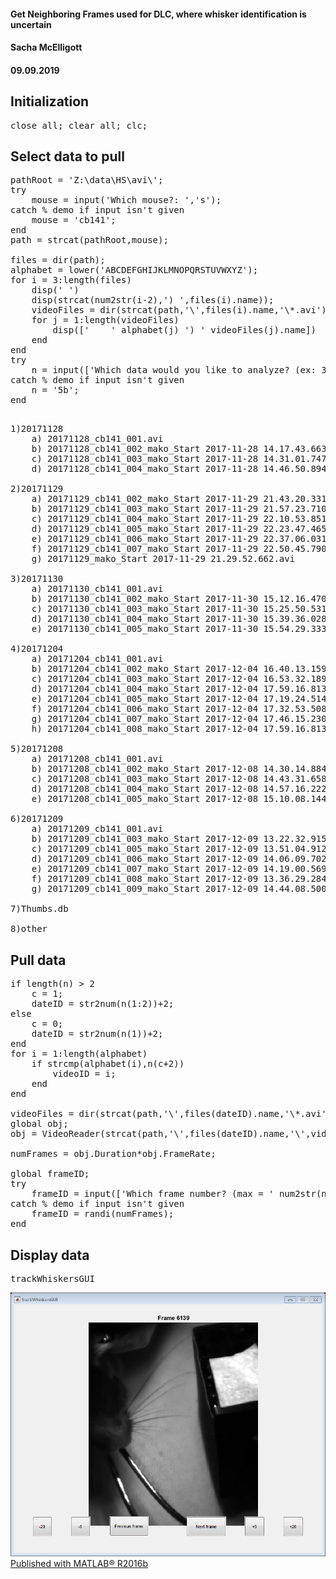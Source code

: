 <div class="content">

#### Get Neighboring Frames used for DLC, where whisker identification is uncertain 
#### Sacha McElligott 
#### 09.09.2019 

## Initialization

<pre class="codeinput">close <span class="string">all</span>; clear <span class="string">all</span>; clc;
</pre>

## Select data to pull

<pre class="codeinput">pathRoot = <span class="string">'Z:\data\HS\avi\'</span>;
<span class="keyword">try</span>
    mouse = input(<span class="string">'Which mouse?: '</span>,<span class="string">'s'</span>);
<span class="keyword">catch</span> <span class="comment">% demo if input isn't given</span>
    mouse = <span class="string">'cb141'</span>;
<span class="keyword">end</span>
path = strcat(pathRoot,mouse);

files = dir(path);
alphabet = lower(<span class="string">'ABCDEFGHIJKLMNOPQRSTUVWXYZ'</span>);
<span class="keyword">for</span> i = 3:length(files)
    disp(<span class="string">' '</span>)
    disp(strcat(num2str(i-2),<span class="string">') '</span>,files(i).name));
    videoFiles = dir(strcat(path,<span class="string">'\'</span>,files(i).name,<span class="string">'\*.avi'</span>));
    <span class="keyword">for</span> j = 1:length(videoFiles)
        disp([<span class="string">'    '</span> alphabet(j) <span class="string">') '</span> videoFiles(j).name])
    <span class="keyword">end</span>
<span class="keyword">end</span>
<span class="keyword">try</span>
    n = input([<span class="string">'Which data would you like to analyze? (ex: 3b)'</span> newline <span class="string">'--> '</span>],<span class="string">'s'</span>);
<span class="keyword">catch</span> <span class="comment">% demo if input isn't given</span>
    n = <span class="string">'5b'</span>;
<span class="keyword">end</span>
</pre>

<pre class="codeoutput"> 
1)20171128
    a) 20171128_cb141_001.avi
    b) 20171128_cb141_002_mako_Start 2017-11-28 14.17.43.663.avi
    c) 20171128_cb141_003_mako_Start 2017-11-28 14.31.01.747.avi
    d) 20171128_cb141_004_mako_Start 2017-11-28 14.46.50.894.avi

2)20171129
    a) 20171129_cb141_002_mako_Start 2017-11-29 21.43.20.331.avi
    b) 20171129_cb141_003_mako_Start 2017-11-29 21.57.23.710.avi
    c) 20171129_cb141_004_mako_Start 2017-11-29 22.10.53.851.avi
    d) 20171129_cb141_005_mako_Start 2017-11-29 22.23.47.465.avi
    e) 20171129_cb141_006_mako_Start 2017-11-29 22.37.06.031.avi
    f) 20171129_cb141_007_mako_Start 2017-11-29 22.50.45.790.avi
    g) 20171129_mako_Start 2017-11-29 21.29.52.662.avi

3)20171130
    a) 20171130_cb141_001.avi
    b) 20171130_cb141_002_mako_Start 2017-11-30 15.12.16.470.avi
    c) 20171130_cb141_003_mako_Start 2017-11-30 15.25.50.531.avi
    d) 20171130_cb141_004_mako_Start 2017-11-30 15.39.36.028.avi
    e) 20171130_cb141_005_mako_Start 2017-11-30 15.54.29.333.avi

4)20171204
    a) 20171204_cb141_001.avi
    b) 20171204_cb141_002_mako_Start 2017-12-04 16.40.13.159.avi
    c) 20171204_cb141_003_mako_Start 2017-12-04 16.53.32.189.avi
    d) 20171204_cb141_004_mako_Start 2017-12-04 17.59.16.813.avi
    e) 20171204_cb141_005_mako_Start 2017-12-04 17.19.24.514.avi
    f) 20171204_cb141_006_mako_Start 2017-12-04 17.32.53.508.avi
    g) 20171204_cb141_007_mako_Start 2017-12-04 17.46.15.230.avi
    h) 20171204_cb141_008_mako_Start 2017-12-04 17.59.16.813.avi

5)20171208
    a) 20171208_cb141_001.avi
    b) 20171208_cb141_002_mako_Start 2017-12-08 14.30.14.884.avi
    c) 20171208_cb141_003_mako_Start 2017-12-08 14.43.31.658.avi
    d) 20171208_cb141_004_mako_Start 2017-12-08 14.57.16.222.avi
    e) 20171208_cb141_005_mako_Start 2017-12-08 15.10.08.144.avi

6)20171209
    a) 20171209_cb141_001.avi
    b) 20171209_cb141_003_mako_Start 2017-12-09 13.22.32.915.avi
    c) 20171209_cb141_005_mako_Start 2017-12-09 13.51.04.912.avi
    d) 20171209_cb141_006_mako_Start 2017-12-09 14.06.09.702.avi
    e) 20171209_cb141_007_mako_Start 2017-12-09 14.19.00.569.avi
    f) 20171209_cb141_008_mako_Start 2017-12-09 13.36.29.284.avi
    g) 20171209_cb141_009_mako_Start 2017-12-09 14.44.08.500.avi

7)Thumbs.db

8)other
</pre>

## Pull data

<pre class="codeinput"><span class="keyword">if</span> length(n) > 2
    c = 1;
    dateID = str2num(n(1:2))+2;
<span class="keyword">else</span>
    c = 0;
    dateID = str2num(n(1))+2;
<span class="keyword">end</span>
<span class="keyword">for</span> i = 1:length(alphabet)
    <span class="keyword">if</span> strcmp(alphabet(i),n(c+2))
        videoID = i;
    <span class="keyword">end</span>
<span class="keyword">end</span>

videoFiles = dir(strcat(path,<span class="string">'\'</span>,files(dateID).name,<span class="string">'\*.avi'</span>));
<span class="keyword">global</span> obj;
obj = VideoReader(strcat(path,<span class="string">'\'</span>,files(dateID).name,<span class="string">'\'</span>,videoFiles(videoID).name));

numFrames = obj.Duration*obj.FrameRate;

<span class="keyword">global</span> frameID;
<span class="keyword">try</span>
    frameID = input([<span class="string">'Which frame number? (max = '</span> num2str(numFrames) <span class="string">'): '</span>]);
<span class="keyword">catch</span> <span class="comment">% demo if input isn't given</span>
    frameID = randi(numFrames);
<span class="keyword">end</span>
</pre>

## Display data

<pre class="codeinput">trackWhiskersGUI
</pre>

![](getNeighboringFrames_01.png) [Published with MATLAB® R2016b](http://www.mathworks.com/products/matlab/)</div>

